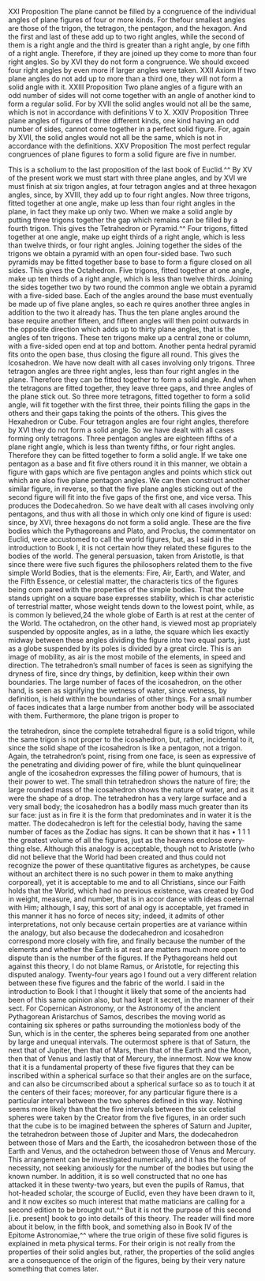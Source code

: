 XXI Proposition
The plane cannot be filled by a congruence of the individual angles
of plane figures of four or more kinds.
For thefour smallest angles are those of the trigon, the tetragon, the pentagon,
and the hexagon. And the first and last of these add up to two right angles,
while the second of them is a right angle and the third is greater than a right
angle, by one fifth of a right angle. Therefore, if they are joined up they come
to more than four right angles. So by XVI they do not form a congruence. We
should exceed four right angles by even more if larger angles were taken.
XXII Axiom
If two plane angles do not add up to more than a third one, they will
not form a solid angle with it.
XXIII Proposition
Two plane angles of a figure with an odd number of sides will not
come together with an angle of another kind to form a regular solid.
For by XVII the solid angles would not all be the same, which is not in
accordance with definitions V to X.
XXIV Proposition
Three plane angles of figures of three different kinds, one kind having
an odd number of sides, cannot come together in a perfect solid figure.
For, again by XVII, the solid angles would not all be the same, which is
not in accordance with the definitions.
XXV Proposition
The most perfect regular congruences of plane figures to form a solid
figure are five in number. 

This is a scholium to the last proposition of the last book of Euclid.^^ By
XV of the present work we must start with three plane angles, and by XVI
we must finish at six trigon angles, at four tetragon angles and at three hexagon
angles, since, by XVIII, they add up to four right angles.
Now three trigons, fitted together at one angle, make up less than four right
angles in the plane, in fact they make up only two. When we make a solid angle
by putting three trigons together the gap which remains can be filled by a fourth
trigon. This gives the Tetrahedron or Pyramid.^^
Four trigons, fitted together at one angle, make up eight thirds of a right
angle, which is less than twelve thirds, or four right angles. Joining together
the sides of the trigons we obtain a pyramid with an open four-sided base. Two
such pyramids may be fitted together base to base to form a figure closed on
all sides. This gives the Octahedron.
Five trigons, fitted together at one angle, make up ten thirds of a right angle,
which is less than twelve thirds. Joining the sides together two by two round
the common angle we obtain a pyramid with a five-sided base. Each of the angles
around the base must eventually be made up of five plane angles, so each re­
quires another three angles in addition to the two it already has. Thus the ten
plane angles around the base require another fifteen, and fifteen angles will
then point outwards in the opposite direction which adds up to thirty plane
angles, that is the angles of ten trigons. These ten trigons make up a central
zone or column, with a five-sided open end at top and bottom. Another penta­
hedral pyramid fits onto the open base, thus closing the figure all round. This
gives the Icosahedron.
We have now dealt with all cases involving only trigons.
Three tetragon angles are three right angles, less than four right angles
in the plane. Therefore they can be fitted together to form a solid angle. And
when the tetragons are fitted together, they leave three gaps, and three angles
of the plane stick out. So three more tetragons, fitted together to form a solid
angle, will fit together with the first three, their points filling the gaps in the
others and their gaps taking the points of the others. This gives the Hexahedron
or Cube.
Four tetragon angles are four right angles, therefore by XVI they do not
form a solid angle. So we have dealt with all cases forming only tetragons.
Three pentagon angles are eighteen fifths of a plane right angle, which is
less than twenty fifths, or four right angles. Therefore they can be fitted together
to form a solid angle. If we take one pentagon as a base and fit five others round
it in this manner, we obtain a figure with gaps which are five pentagon angles
and points which stick out which are also five plane pentagon angles. We can
then construct another similar figure, in reverse, so that the five plane angles
sticking out of the second figure will fit into the five gaps of the first one, and vice versa. This produces the Dodecahedron. So we have dealt with all cases
involving only pentagons, and thus with all those in which only one kind of
figure is used: since, by XVI, three hexagons do not form a solid angle.
These are the five bodies which the Pythagoreans and Plato, and
Proclus, the commentator on
Euclid, were accustomed to call
the world figures, but, as I said
in the introduction to Book I, it
is not certain how they related
these figures to the bodies of the
world. The general persuasion,
taken from Aristotle, is that since
there were five such figures the
philosophers related them to the
five simple World Bodies, that is
the elements: Fire, Air, Earth, and
Water, and the Fifth Essence, or
celestial matter, the characteris­
tics of the figures being com­
pared with the properties of the
simple bodies. That the cube
stands upright on a square base
expresses stability, which is char­
acteristic of terrestrial matter,
whose weight tends down to the
lowest point, while, as is common­
ly believed,24 the whole globe
of Earth is at rest at the center of
the World. The octahedron, on the other hand, is viewed most ap­
propriately suspended by opposite angles, as in a lathe, the square
which lies exactly midway between these angles dividing the figure
into two equal parts, just as a globe suspended by its poles is divided
by a great circle. This is an image of mobility, as air is the most mobile
of the elements, in speed and direction.
The tetrahedron’s small number of faces is seen as signifying the
dryness of fire, since dry things, by definition, keep within their own
boundaries. The large number of faces of the icosahedron, on the
other hand, is seen as signifying the wetness of water, since wetness,
by definition, is held within the boundaries of other things. For a small
number of faces indicates that a large number from another body will
be associated with them. Furthermore, the plane trigon is proper to

the tetrahedron, since the complete tetrahedral figure is a solid trigon,
while the same trigon is not proper to the icosahedron, but, rather,
incidental to it, since the solid shape of the icosahedron is like a
pentagon, not a trigon. Again, the tetrahedron’s point, rising from one
face, is seen as expressive of the penetrating and dividing power of
fire, while the blunt quinquelinear angle of the icosahedron expresses
the filling power of humours, that is their power to wet. The small
thin tetrahedron shows the nature of fire; the large rounded mass of
the icosahedron shows the nature of water, and as it were the shape
of a drop. The tetrahedron has a very large surface and a very small
body; the icosahedron has a bodily mass much greater than its sur­
face: just as in fire it is the form that predominates and in water it
is the matter.
The dodecahedron is left for the celestial body, having the same
number of faces as the Zodiac has signs. It can be shown that it has
•
1 1
1
the greatest volume of all the figures, just as the heavens enclose every­
thing else.
Although this analogy is acceptable, though not to Aristotle (who
did not believe that the World had been created and thus could not
recognize the power of these quantitative figures as archetypes, be­
cause without an architect there is no such power in them to make
anything corporeal), yet it is acceptable to me and to all Christians,
since our Faith holds that the World, which had no previous existence,
was created by God in weight, measure, and number, that is in accor­
dance with ideas coeternal with Him; although, I say, this sort of anal­
ogy is acceptable, yet framed in this manner it has no force of neces­
sity; indeed, it admits of other interpretations, not only because certain
properties are at variance within the analogy, but also because the
dodecahedron and icosahedron correspond more closely with fire,
and finally because the number of the elements and whether the Earth
is at rest are matters much more open to dispute than is the number
of the figures.
If the Pythagoreans held out against this theory, I do not blame
Ramus, or Aristotle, for rejecting this disputed analogy. Twenty-four
years ago I found out a very different relation between these five figures
and the fabric of the world. I said in the introduction to Book I that
I thought it likely that some of the ancients had been of this same
opinion also, but had kept it secret, in the manner of their sect. For
Copernican Astronomy, or the Astronomy of the ancient Pythagorean
Aristarchus of Samos, describes the moving world as containing six
spheres or paths surrounding the motionless body of the Sun, which
is in the center, the spheres being separated from one another by large
and unequal intervals. The outermost sphere is that of Saturn, the
next that of Jupiter, then that of Mars, then that of the Earth and the
Moon, then that of Venus and lastly that of Mercury, the innermost.
Now we know that it is a fundamental property of these five figures
that they can be inscribed within a spherical surface so that their angles are on the surface, and can also be circumscribed about a spherical
surface so as to touch it at the centers of their faces; moreover, for
any particular figure there is a particular interval between the two
spheres defined in this way. Nothing seems more likely than that the
five intervals between the six celestial spheres were taken by the Creator
from the five figures, in an order such that the cube is to be imagined
between the spheres of Saturn and Jupiter, the tetrahedron between
those of Jupiter and Mars, the dodecahedron between those of Mars
and the Earth, the icosahedron between those of the Earth and Venus,
and the octahedron between those of Venus and Mercury.
This arrangement can be investigated numerically, and it has the
force of necessity, not seeking anxiously for the number of the bodies
but using the known number. In addition, it is so well constructed
that no one has attacked it in these twenty-two years, but even the pupils
of Ramus, that hot-headed scholar, the scourge of Euclid, even they
have been drawn to it, and it now excites so much interest that mathe­
maticians are calling for a second edition to be brought out.^^ But
it is not the purpose of this second [i.e. present] book to go into details
of this theory. The reader will find more about it below, in the fifth
book, and something also in Book IV of the Epitome Astronomiae,^^
where the true origin of these five solid figures is explained in meta­
physical terms. For their origin is not really from the properties of
their solid angles but, rather, the properties of the solid angles are
a consequence of the origin of the figures, being by their very nature
something that comes later.


